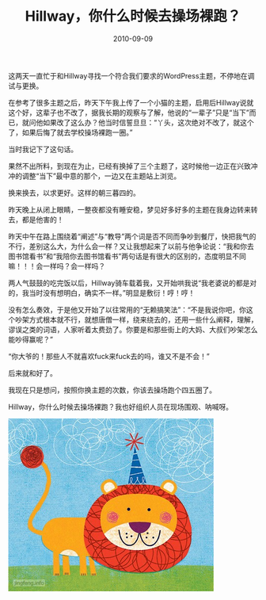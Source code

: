 ﻿---
title: "Hillway，你什么时候去操场裸跑？"
date: 2010-09-09
categories: 
  - "essay"
tags: 
  - "裸跑"
---

这两天一直忙于和Hillway寻找一个符合我们要求的WordPress主题，不停地在调试与更换。

在参考了很多主题之后，昨天下午我上传了一个小猫的主题，启用后Hillway说就这个好，这辈子也不改了，据我长期的观察与了解，他说的“一辈子”只是“当下”而已，就问他如果改了这么办？他当时信誓旦旦：“丫头，这次绝对不改了，就这个了，如果后悔了就去学校操场裸跑一圈。”

当时我记下了这句话。

果然不出所料，到现在为止，已经有换掉了三个主题了，这时候他一边正在兴致冲冲的调整“当下”最中意的那个，一边又在主题站上浏览。

换来换去，以求更好。这样的朝三暮四的。

昨天晚上从闭上眼睛，一整夜都没有睡安稳，梦见好多好多的主题在我身边转来转去，都是他害的！

昨天中午在路上围绕着“阐述”与“教导”两个词是否不同而争吵到餐厅，快把我气的不行，差别这么大，为什么会一样？又让我想起来了以前与他争论说：“我和你去图书馆看书”和“我陪你去图书馆看书”两句话是有很大的区别的，态度明显不同嘛！！！会一样吗？会一样吗？

两人气鼓鼓的吃完饭以后，Hillway骑车载着我，又开始哄我说“我老婆说的都是对的，我当时没有想明白，确实不一样。”明显是敷衍！哼！哼！

没有怎么奏效，于是他又开始了以往常用的“无赖搞笑法”：“不是我说你吧，你这个吵架方式根本就不行，就想唐僧一样，绕来绕去的，还用一些什么阐释，理解，谬误之类的词语，人家听着太费劲了。你要是和那些街上的大妈、大叔们吵架怎么能吵得赢呢？”

“你大爷的！那些人不就喜欢fuck来fuck去的吗，谁又不是不会！”

后来就和好了。

我现在只是想问，按照你换主题的次数，你该去操场跑个四五圈了。

Hillway，你什么时候去操场裸跑？我也好组织人员在现场围观、呐喊呀。

![文章配图](/images/5653326396_de9ba73d29_z.jpg)
